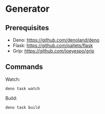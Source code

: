 # Generator

## Prerequisites

- Deno: https://github.com/denoland/deno
- Flask: https://github.com/pallets/flask
- Grip: https://github.com/joeyespo/grip

## Commands

Watch:

```
deno task watch
```

Build:

```
deno task build
```
